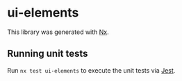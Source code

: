 # ui-elements

This library was generated with [Nx](https://nx.dev).

## Running unit tests

Run `nx test ui-elements` to execute the unit tests via [Jest](https://jestjs.io).
